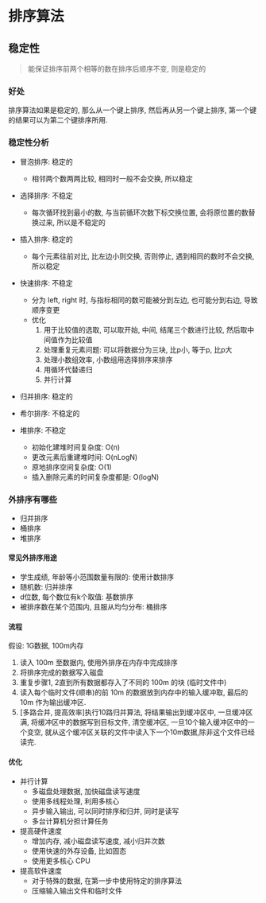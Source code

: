 # 排序算法

## 稳定性

> 能保证排序前两个相等的数在排序后顺序不变, 则是稳定的

### 好处

排序算法如果是稳定的, 那么从一个键上排序, 然后再从另一个键上排序, 第一个键的结果可以为第二个键排序所用.

### 稳定性分析

- 冒泡排序: 稳定的
    - 相邻两个数两两比较, 相同时一般不会交换, 所以稳定
- 选择排序: 不稳定
    - 每次循环找到最小的数, 与当前循环次数下标交换位置, 会将原位置的数替换过来, 所以是不稳定的
- 插入排序: 稳定的
    - 每个元素往前对比, 比左边小则交换, 否则停止, 遇到相同的数时不会交换, 所以稳定
- 快速排序: 不稳定
    - 分为 left, right 时, 与指标相同的数可能被分到左边, 也可能分到右边, 导致顺序变更
    - 优化
        1. 用于比较值的选取, 可以取开始, 中间, 结尾三个数进行比较, 然后取中间值作为比较值
        2. 处理重复元素问题: 可以将数据分为三块, 比p小, 等于p, 比p大
        3. 处理小数组效率, 小数组用选择排序来排序
        4. 用循环代替递归 
        5. 并行计算

- 归并排序: 稳定的
- 希尔排序: 不稳定的
- 堆排序: 不稳定
    - 初始化建堆时间复杂度: O(n)
    - 更改元素后重建堆时间: O(nLogN)
    - 原地排序空间复杂度: O(1)
    - 插入删除元素的时间复杂度都是: O(logN)

### 外排序有哪些

- 归并排序
- 桶排序
- 堆排序

#### 常见外排序用途

- 学生成绩, 年龄等小范围数量有限的: 使用计数排序
- 随机数: 归并排序
- d位数, 每个数位有k个取值: 基数排序
- 被排序数在某个范围内, 且服从均匀分布: 桶排序

#### 流程

假设: 1G数据, 100m内存

1. 读入 100m 至数据内, 使用外排序在内存中完成排序
2. 将排序完成的数据写入磁盘
3. 重复步骤1, 2直到所有数据都存入了不同的 100m 的块 (临时文件中)
4. 读入每个临时文件(顺串)的前 10m 的数据放到内存中的输入缓冲取, 最后的 10m 作为输出缓冲区.
5. [多路合并, 提高效率]执行10路归并算法, 将结果输出到缓冲区中, 一旦缓冲区满, 将缓冲区中的数据写到目标文件, 清空缓冲区, 一旦10个输入缓冲区中的一个变空, 就从这个缓冲区关联的文件中读入下一个10m数据,除非这个文件已经读完.

#### 优化

- 并行计算
    - 多磁盘处理数据, 加快磁盘读写速度
    - 使用多线程处理, 利用多核心
    - 异步输入输出, 可以同时排序和归并, 同时是读写
    - 多台计算机分担计算任务
- 提高硬件速度
    - 增加内存, 减小磁盘读写速度, 减小归并次数
    - 使用快速的外存设备, 比如固态
    - 使用更多核心 CPU
- 提高软件速度
    - 对于特殊的数据, 在第一步中使用特定的排序算法
    - 压缩输入输出文件和临时文件
